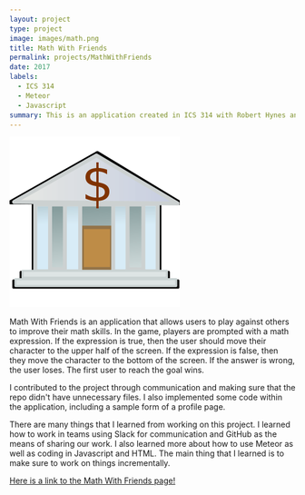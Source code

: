 ```yaml
---
layout: project
type: project
image: images/math.png
title: Math With Friends
permalink: projects/MathWithFriends
date: 2017
labels:
  - ICS 314
  - Meteor
  - Javascript
summary: This is an application created in ICS 314 with Robert Hynes and Il Ung Jeong.
---
```

<img class="ui medium right floated rounded image" src="/images/bank.jpg">

Math With Friends is an application that allows users to play against others to improve their math skills. In the game, players are prompted with a math expression. If the expression is true, then the user should move their character to the upper half of the screen. If the expression is false, then they move the character to the bottom of the screen. If the answer is wrong, the user loses. The first user to reach the goal wins.

I contributed to the project through communication and making sure that the repo didn't have unnecessary files. I also implemented some code within the application, including a sample form of a profile page.

There are many things that I learned from working on this project. I learned how to work in teams using Slack for communication and GitHub as the means of sharing our work. I also learned more about how to use Meteor as well as coding in Javascript and HTML. The main thing that I learned is to make sure to work on things incrementally.

<a href="https://math-with-friends.github.io/">Here is a link to the Math With Friends page!</a>
